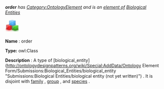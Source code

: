 ___order__ 
 has
 [Category:OntologyElement](../../Category/OntologyElement "Category:OntologyElement") 
 and is an
 [element of](../../Property/ElementOf "Property:ElementOf") 
[Biological Entities](../../Submissions/Biological_Entities "Submissions:Biological Entities")_




  





[![Class](../public/images/thumb/2/27/Class.gif/45px-Class.gif)](../../Image/Class.gif "Class")


__Name__ 
 : order
 



__Type:__ 
 owl:Class
 



__Description__ 
 : A type of
 [biological\_entity](http://ontologydesignpatterns.org/wiki/Special:AddData/Ontology Element Form/Submissions:Biological_Entities/biological_entity "Submissions:Biological Entities/biological entity (not yet written)") 
 . It is disjoint with
 [family](../../Submissions/Biological_Entities/family "Submissions:Biological Entities/family") 
 ,
 [group](../../Submissions/Biological_Entities/group "Submissions:Biological Entities/group") 
 , and
 [species](../../Image/Gearspecies.jpg "Submissions:Biological Entities/species") 
 .